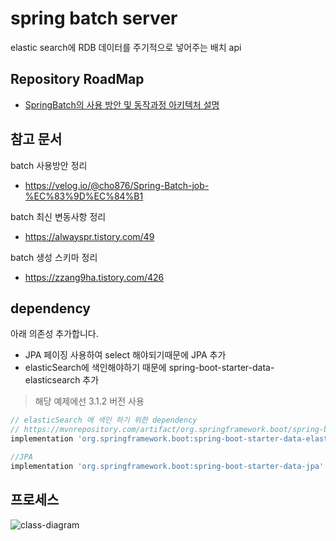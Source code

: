 # spring batch server
elastic search에 RDB 데이터를 주기적으로 넣어주는 배치 api

## Repository RoadMap
- [SpringBatch의 사용 방안 및 동작과정 아키텍처 설명](./SpringBatch_사용방안.md)

## 참고 문서
batch 사용방안 정리
- https://velog.io/@cho876/Spring-Batch-job-%EC%83%9D%EC%84%B1

batch 최신 변동사항 정리
- https://alwayspr.tistory.com/49

batch 생성 스키마 정리
- https://zzang9ha.tistory.com/426
## dependency
아래 의존성 추가합니다.
- JPA 페이징 사용하여 select 해야되기때문에 JPA 추가
- elasticSearch에 색인해야하기 때문에 spring-boot-starter-data-elasticsearch 추가
>해당 예제에선 3.1.2 버전 사용

```gradle
// elasticSearch 에 색인 하기 위한 dependency
// https://mvnrepository.com/artifact/org.springframework.boot/spring-boot-starter-data-elasticsearch
implementation 'org.springframework.boot:spring-boot-starter-data-elasticsearch:3.1.2'

//JPA
implementation 'org.springframework.boot:spring-boot-starter-data-jpa'
```

## 프로세스
![class-diagram](http://www.plantuml.com/plantuml/proxy?src=https://raw.githubusercontent.com/jjsair0412/My_Treasure_Box/working_History/BackEnd_Spring/searchFunctionTest/indexInitBatch/indicesDiagram.puml)



